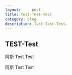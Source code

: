 ```yaml
---
layout:     post
title: Test-Test-Test
category: blog
description: Test-Test-Test。
---
```


## TEST-Test
阿斯
Test
Test

阿斯
Test
Test
